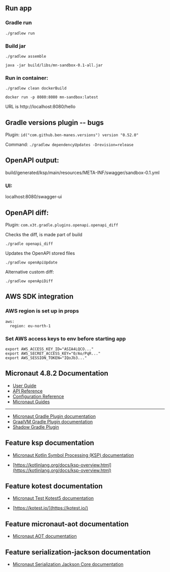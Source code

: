 ## Run app
### Gradle run
`./gradlew run`
### Build jar
`./gradlew assemble`

`java -jar build/libs/mn-sandbox-0.1-all.jar`

### Run in container:
`./gradlew clean dockerBuild`

`docker run -p 8080:8080 mn-sandbox:latest`

URL is http://localhost:8080/hello

## Gradle versions plugin -- bugs
Plugin:
`id("com.github.ben-manes.versions") version "0.52.0"`

Command:
`./gradlew dependencyUpdates -Drevision=release`

## OpenAPI output:
build/generated/ksp/main/resources/META-INF/swagger/sandbox-0.1.yml
### UI:
localhost:8080/swagger-ui


## OpenAPI diff:
Plugin: `com.x3t.gradle.plugins.openapi.openapi_diff` 

Checks the diff, is made part of build
```
./gradle openapi_diff
```
Updates the OpenAPI stored files
```
./gradlew openApiUpdate
```

Alternative custom diff:
```
./gradlew openApiDiff
```



## AWS SDK integration

### AWS region is set up in props
```
aws:
  region: eu-north-1
```

### Set AWS access keys to env before starting app
```declarative
export AWS_ACCESS_KEY_ID="ASIA4LQCO..."
export AWS_SECRET_ACCESS_KEY="0/Ao/PqR..."
export AWS_SESSION_TOKEN="IQoJb3..."
```


## Micronaut 4.8.2 Documentation

- [User Guide](https://docs.micronaut.io/4.8.2/guide/index.html)
- [API Reference](https://docs.micronaut.io/4.8.2/api/index.html)
- [Configuration Reference](https://docs.micronaut.io/4.8.2/guide/configurationreference.html)
- [Micronaut Guides](https://guides.micronaut.io/index.html)
---

- [Micronaut Gradle Plugin documentation](https://micronaut-projects.github.io/micronaut-gradle-plugin/latest/)
- [GraalVM Gradle Plugin documentation](https://graalvm.github.io/native-build-tools/latest/gradle-plugin.html)
- [Shadow Gradle Plugin](https://gradleup.com/shadow/)
## Feature ksp documentation

- [Micronaut Kotlin Symbol Processing (KSP) documentation](https://docs.micronaut.io/latest/guide/#kotlin)

- [https://kotlinlang.org/docs/ksp-overview.html](https://kotlinlang.org/docs/ksp-overview.html)


## Feature kotest documentation

- [Micronaut Test Kotest5 documentation](https://micronaut-projects.github.io/micronaut-test/latest/guide/#kotest5)

- [https://kotest.io/](https://kotest.io/)


## Feature micronaut-aot documentation

- [Micronaut AOT documentation](https://micronaut-projects.github.io/micronaut-aot/latest/guide/)


## Feature serialization-jackson documentation

- [Micronaut Serialization Jackson Core documentation](https://micronaut-projects.github.io/micronaut-serialization/latest/guide/)


